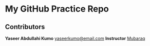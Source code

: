 # My GitHub Practice Repo

## Contributors
 **Yaseer Abdullahi Kumo**
 [yaseerkumo@email.com](mailto:yaseerkumo@email.com)
 **Instructor** 
 [Mubaraq](https://github.com/mubarraqqq)

